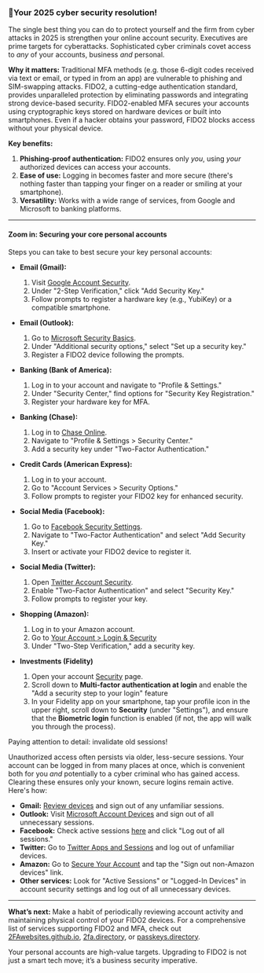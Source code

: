 ### 🔐Your 2025 cyber security resolution!

The single best thing you can do to protect yourself and the firm from cyber attacks in 2025 is strengthen your online account security. Executives are prime targets for cyberattacks. Sophisticated cyber criminals covet access to _any_ of your accounts, business _and_ personal. 

**Why it matters:** Traditional MFA methods (e.g. those 6-digit codes received via text or email, or typed in from an app) are vulnerable to phishing and SIM-swapping attacks. FIDO2, a cutting-edge authentication standard, provides unparalleled protection by eliminating passwords and integrating strong device-based security. FIDO2-enabled MFA secures your accounts using cryptographic keys stored on hardware devices or built into smartphones. Even if a hacker obtains your password, FIDO2 blocks access without your physical device.

**Key benefits:**
1. **Phishing-proof authentication:** FIDO2 ensures only _you_, using _your_ authorized devices can access your accounts.
2. **Ease of use:** Logging in becomes faster and more secure (there's nothing faster than tapping your finger on a reader or smiling at your smartphone).
3. **Versatility:** Works with a wide range of services, from Google and Microsoft to banking platforms.

---

#### Zoom in: Securing your core personal accounts

Steps you can take to best secure your key personal accounts:

- **Email (Gmail):**
  1. Visit [Google Account Security](https://myaccount.google.com/security).
  2. Under "2-Step Verification," click "Add Security Key."
  3. Follow prompts to register a hardware key (e.g., YubiKey) or a compatible smartphone.

- **Email (Outlook):**
  1. Go to [Microsoft Security Basics](https://account.microsoft.com/security).
  2. Under "Additional security options," select "Set up a security key."
  3. Register a FIDO2 device following the prompts.

- **Banking (Bank of America):**
  1. Log in to your account and navigate to "Profile & Settings."
  2. Under "Security Center," find options for "Security Key Registration."
  3. Register your hardware key for MFA.

- **Banking (Chase):**
  1. Log in to [Chase Online](https://secure01b.chase.com).
  2. Navigate to "Profile & Settings > Security Center."
  3. Add a security key under "Two-Factor Authentication."

- **Credit Cards (American Express):**
  1. Log in to your account.
  2. Go to "Account Services > Security Options."
  3. Follow prompts to register your FIDO2 key for enhanced security.

- **Social Media (Facebook):**
  1. Go to [Facebook Security Settings](https://www.facebook.com/settings?tab=security).
  2. Navigate to "Two-Factor Authentication" and select "Add Security Key."
  3. Insert or activate your FIDO2 device to register it.

- **Social Media (Twitter):**
  1. Open [Twitter Account Security](https://twitter.com/settings/security_and_account_access).
  2. Enable "Two-Factor Authentication" and select "Security Key."
  3. Follow prompts to register your key.

- **Shopping (Amazon):**
  1. Log in to your Amazon account.
  2. Go to [Your Account > Login & Security](https://www.amazon.com/ax/account/manage)
  3. Under "Two-Step Verification," add a security key.
 
- **Investments (Fidelity)**
  1. Open your account [Security](https://digital.fidelity.com/ftgw/digital/security/dashboard/view) page.
  2. Scroll down to **Multi-factor authentication at login** and enable the "Add a security step to your login" feature
  3. In your Fidelity app on your smartphone, tap your profile icon in the upper right, scroll down to **Security** (under "Settings"), and ensure that the **Biometric login** function is enabled (if not, the app will walk you through the process).

Paying attention to detail: invalidate old sessions!

Unauthorized access often persists via older, less-secure sessions. Your account can be logged in from many places at once, which is convenient both for you _and_ potentially to a cyber criminal who has gained access. Clearing these ensures only your known, secure logins remain active. Here's how:

  - **Gmail:** [Review devices](https://myaccount.google.com/device-activity) and sign out of any unfamiliar sessions.
  - **Outlook:** Visit [Microsoft Account Devices](https://account.microsoft.com/devices) and sign out of all unnecessary sessions.
  - **Facebook:** Check active sessions [here](https://www.facebook.com/settings?tab=security) and click "Log out of all sessions."
  - **Twitter:** Go to [Twitter Apps and Sessions](https://twitter.com/settings/sessions) and log out of unfamiliar devices.
  - **Amazon:** Go to [Secure Your Account](https://www.amazon.com/a/c/secureyouraccount) and tap the "Sign out non-Amazon devices" link.
  - **Other services:** Look for "Active Sessions" or "Logged-In Devices" in account security settings and log out of all unnecessary devices.

---

**What’s next:** Make a habit of periodically reviewing account activity and maintaining physical control of your FIDO2 devices. For a comprehensive list of services supporting FIDO2 and MFA, 
check out [2FAwebsites.github.io](https://2fawebsites.github.io/), [2fa.directory](https://2fa.directory/us/), or [passkeys.directory](https://passkeys.directory/). 

Your personal accounts are high-value targets. Upgrading to FIDO2 is not just a smart tech move; it’s a business security imperative.

